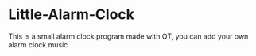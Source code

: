 # Little-Alarm-Clock
This is a small alarm clock program made with QT, you can add your own alarm clock music
